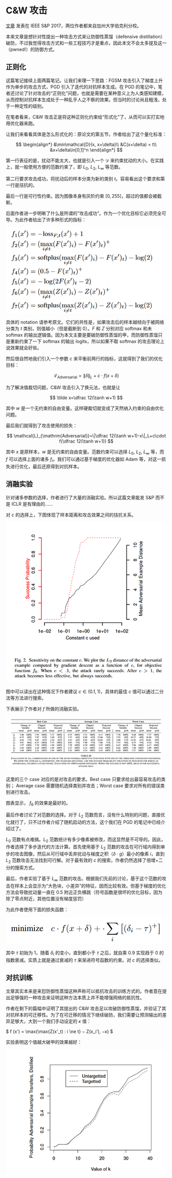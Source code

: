 # C&W 攻击

[文章](https://ieeexplore.ieee.org/stamp/stamp.jsp?tp=&arnumber=7958570&tag=1) 发表在 IEEE S&P 2017，两位作者都来自加州大学伯克利分校。

本来文章是想针对性提出一种攻击方式来让防御性蒸馏（defensive distillation）破防，不过我觉得攻击方式和一些工程技巧才是重点，因此本文不会太多提及这一（pwned!）的防御方式。

## 正则化

这篇笔记接续上面两篇笔记。让我们来理一下思路：FGSM 攻击引入了梯度上升作为单步的攻击方式，PGD 引入了迭代的对抗样本生成。在 PGD 的笔记中，笔者还讨论了针对攻击的“正则化”问题，也就是需要在某种意义上为人类感知建模，从而控制对抗样本生成处于一种乱乎人之不察的效果。但当时的讨论尚且粗浅，处于一种定性的级别。

在笔者看来，C&W 攻击正是将这种正则化约束给“形式化”了，从而可以实打实地用优化器来跑。

让我们来看看具体是怎么形式化的：原论文的第五节，作者给出了这个量化标准：

$$
\begin{align*}
    &\min\mathcal{D}(x, x+\delta)\\
    &C(x+\delta) = t\\
    &x+\delta\in[0,1]^n
\end{align*}
$$

第一行表征的是，扰动不能太大，也就是引入一个 $\mathcal{D}$ 来约束扰动的大小。在实践上，就一般使用方便的范数约束了，即 $L_0$, $L_2$, $L_\infty$ 等范数。

第二行要求攻击成功，将扰动后的样本分类为新的类别 $t$。容易看出这个要求和第一行是拮抗的。

最后一行是可行性约束。因为图像本身有灰阶约束 $[0,255]$，超过的值都会被截断。

后面作者进一步明晰了什么是所谓的“攻击成功”。作为一个优化目标它必须完全可导。为此作者给出了许多种形式的指标：

![alt text](image-7.png)

具体的 notation 请参考原文。它们的共性是，如果攻击后的样本越倾向于被网络分类为 $t$ 类别，则值越小（但是截断到 0）。$F$ 和 $Z$ 分别对应 softmax 和未 softmax 的输出逻辑值。因为本文主要是要破防御性蒸馏的甲，而防御性蒸馏只是重新约束了一下 softmax 的输出 logits，所以如果不取 softmax 的攻击理论上说效果就会好些。

然后很自然地我们引入一个参数 $c$ 来平衡前两行的指标，这就得到了我们的优化目标：

$$
\mathcal{L}_{\mathrm{Adversarial}}=\|\delta\|_L+c\cdot f(x+\delta)
$$

为了解决值裁切问题，C&W 攻击引入了换元法，也就是让

$$
\tilde x=\dfrac 12(\tanh w+1)
$$

其中 $w$ 是一个无约束的自由变量。这样硬裁切就变成了天然纳入约束的自由优化问题。

最后我们就得到了攻击使用的损失：

$$
\mathcal{L}_{\mathrm{Adversarial}}=\|\dfrac 12(\tanh w+1)-x\|_L+c\cdot f(\dfrac 12(\tanh w+1))
$$

其中 $x$ 是原样本，$w$ 是无约束的自由变量。范数约束可以选择 $L_0$, $L_2$, $L_\infty$ 等，而 $f$ 可以选择上面的诸多 $f_i$。我们可以通过基于梯度的优化器如 Adam 等，对这一损失进行优化，最后还原得到对抗样本。

## 消融实验

针对诸多参数的选择，作者进行了大量的消融实验。所以这篇文章能发 S&P 而不是 ICLR 是有理由的……

对 $c$ 的选择上，下图体现了样本距离和攻击效果之间的拮抗关系。

![alt text](image-8.png)

图中可以读出在这种情况下作者建议 $c\in(0.1,1)$，具体的最佳 $c$ 值可以通过二分法等方法进行搜索。

下表展示了作者对 $f$ 所做的消融实验。

![alt text](image-9.png)

这里的三个 case 对应的是对攻击的要求。Best case 只要求给出最容易攻击的类别； Average case 需要随机选择类别并攻击；Worst case 要求对所有的错误类别进行攻击。

图表显示， $f_6$ 的效果是最好的。

最后作者讨论了对范数的选择。对于 $L_2$ 范数而言，没有什么特别的问题，直接优化就行了，只不过作者介绍了随机启动的方法，这个我们在 PGD 的笔记中已经介绍过了。

$L_0$ 范数有点难搞。$L_0$ 范数统计有多少像素被修改，而这显然是不可导的。因此，作者选择了多步迭代的方法计算。首先使用基于 $L_2$ 范数的攻击在可行域内得到单步的攻击图像，然后从可行域中丢弃扰动与梯度之积（$\delta\cdot g$）最小的像素 $i$，直到 $L_2$ 范数攻击无法找到可行解。对于最有效的 $c$ 的搜索，作者仍然选择了倍增+二分的搜索方式。

最后，作者实验了基于 $L_\infty$ 范数的攻击。根据我们先前的讨论，基于这个范数的攻击在样本上会显示为“大色块，小差异”的特征，因而比较有效。但基于梯度的优化方法会导致扰动量一直在 $0.5$ 附近正负横跳（符号函数是很坏的优化目标，因为除了零点附近，其他位置没有梯度惩罚）

为此作者使用下面的损失函数：

![alt text](image-10.png)

其中 $\tau$ 初始为 $1$，随着 $\delta_i$ 的变小，直到都小于 $\tau$ 之后，就自乘 0.9 实现趋于 0 的指数衰减。实质上就是通过衰减的 $\tau$ 来渐进符号函数的约束。对 $c$ 的选择类似。

## 对抗训练

文章其实本来是来怼防御性蒸馏这种声称可以抵抗攻击的训练方式的。作者意在提出足够强的一种攻击来证明这种方法本质上并不能增强网络的抵抗性。

作者在剩下的篇幅中证明了其提出的 C&W 攻击足以攻破防御性蒸馏，并验证了其对抗样本的可迁移性。为了在可迁移的情况下继续破防，我们需要让预测输出的差异足够大，大到一个我们手动设定的 $\kappa$ 值：

$
f (x') = \max(\max\{Z(x'_t) : i \ne t\} − Z(x_i'), −κ)
$

实验表明这个值越大破甲的效果越好：

![alt text](image-11.png)
